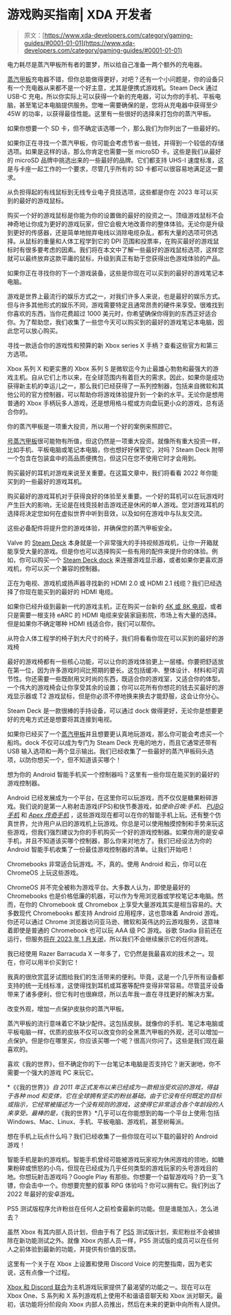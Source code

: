 # 游戏购买指南| XDA 开发者

> 原文：[https://www.xda-developers.com/category/gaming-guides/#0001-01-01](https://www.xda-developers.com/category/gaming-guides/#0001-01-01)

[](/best-chargers-steam-deck/)

电力耗尽是蒸汽甲板所有者的噩梦，所以给自己准备一两个额外的充电器。

[蒸汽甲板](https://www.xda-developers.com/steam-deck-review/)充电器不错，但你总能做得更好，对吧？还有一个小问题是，你的设备只有一个充电器从来都不是一个好主意，尤其是便携式游戏机。Steam Deck 通过 USB-C 充电，所以你实际上可以获得一个新的充电器，可以为你的手机、平板电脑，甚至笔记本电脑提供服务。您唯一需要确保的是，您将从充电器中获得至少 45W 的功率，以获得最佳性能。这里有一些很好的选择来打包你的蒸汽甲板。

[](/best-microsd-cards-for-the-steam-deck/)

如果你想要一个 SD 卡，但不确定该选哪一个，那么我们为你列出了一些最好的。

如果你正在寻找一个蒸汽甲板，你可能会考虑节省一些钱，并得到一个较低的存储选项。如果是这样的话，那么你肯定也需要一张 microSD 卡。这些是我们从最好的 microSD 品牌中挑选出来的一些最好的品牌。它们都支持 UHS-I 速度标准，这是与卡座一起工作的一个要求，尽管几乎所有的 SD 卡都可以很容易地满足这一要求。

[](/best-gaming-mouse/)

从负担得起的有线鼠标到无线专业电子竞技选项，这些都是你在 2023 年可以买到的最好的游戏鼠标。

购买一个好的游戏鼠标是你能为你的设置做的最好的投资之一。顶级游戏鼠标不会神奇地让你成为更好的游戏玩家，但它会极大地改善你的整体体验。无论你是升级到更好的传感器，还是简单地抛弃电线以消除电缆杂乱，都有大量的选项可供选择。从鼠标的重量和人体工程学到它的 DPI 范围和投票率，在购买最好的游戏鼠标时有很多要考虑的因素。我们将在本文中了解一些最好的游戏鼠标选项，这样您就可以最终放弃这款平庸的鼠标，升级到真正有助于您获得出色游戏体验的产品。

[](/best-gaming-laptops/)

如果你正在寻找你的下一个游戏装备，这些是你现在可以买到的最好的游戏笔记本电脑。

游戏是世界上最流行的娱乐方式之一，对我们许多人来说，也是最好的娱乐方式。但与许多其他形式的娱乐不同，游戏需要特定且通常昂贵的硬件来享受。很难找到你喜欢的东西，当你花费超过 1000 美元时，你希望确保你得到的东西正好适合你。为了帮助您，我们收集了一些您今天可以购买到的最好的游戏笔记本电脑，因此您可以放心购买。

[](/best-xbox-series-x-controller/)

寻找一款适合你的游戏性和预算的新 Xbox series X 手柄？查看这些官方和第三方选项。

Xbox 系列 X 和更实惠的 Xbox 系列 S 是微软迄今为止最雄心勃勃和最强大的游戏主机。自从它们上市以来，在全球范围内有着巨大的需求。因此，如果你是成功获得新主机的幸运儿之一，那么我们已经获得了一系列控制器，包括来自微软和其他公司的官方控制器，可以帮助你将游戏体验提升到一个新的水平。无论你是想用普通的 Xbox 手柄玩多人游戏，还是想用格斗棍或方向盘玩更小众的游戏，总有适合你的。

[](/best-cases-steam-deck/)

你的蒸汽甲板是一项重大投资，所以用一个好的案例来照顾它。

[号蒸汽甲板](https://www.xda-developers.com/valve-steam-deck-changes-gaming/)很可能物有所值，但这仍然是一项重大投资。就像所有重大投资一样，比如手机、平板电脑或笔记本电脑，你也想好好保管它，对吗？Steam Deck 附带一个包含在包装盒中的高品质便携包，但这只在您不使用它时才会用到。

[](/best-gaming-headset/)

购买最好的耳机对游戏来说至关重要。在这篇文章中，我们将看看 2022 年你能买到的一些最好的游戏耳机。

购买最好的游戏耳机对于获得良好的体验至关重要。一个好的耳机可以在玩游戏时产生巨大的影响，无论是在线竞技射击游戏还是休闲的单人游戏。您对游戏耳机的选择将决定您如何在虚拟世界中听到音效，以及如何在游戏中与队友交流。

[](/best-steam-deck-accessories/)

这些必备配件将提升您的游戏体验，并确保您的蒸汽甲板安全。

Valve 的 [Steam Deck](https://www.xda-developers.com/steam-deck-review/) 本身就是一个非常强大的手持视频游戏机，让你一开箱就能享受大量的游戏。但是你也可以选择购买一些有用的配件来提升你的体验。例如，你可以购买一个 [Steam Deck dock](https://www.xda-developers.com/best-steam-deck-docks/) 来连接游戏显示器，或者如果你更喜欢游戏机，你可以买一个兼容的控制器。

[](/best-hdmi-cables/)

正在为电视、游戏机或扬声器寻找新的 HDMI 2.0 或 HDMI 2.1 线缆？我们已经选择了你现在能买到的最好的 HDMI 电缆。

如果你已经升级到最新一代的游戏主机，正在购买一台新的 [4K 或 8K 电视](https://www.xda-developers.com/best-tv/)，或者只是需要一根支持 eARC 的 HDMI 电缆来安装家庭影院，市场上有大量的选择。但是如果你不确定哪种 HDMI 线适合你，我们可以帮你。

[](/best-gaming-chairs/)

从符合人体工程学的椅子到大尺寸的椅子，我们将看看你现在可以买到的最好的游戏椅

最好的游戏椅都有一些核心功能，可以让你的游戏体验更上一层楼。你要把舒适放在第一位，因为许多游戏时间比预期的要长。这包括缓冲、整体设计、材料和可调节性。你还需要一些既耐用又时尚的东西，既适合你的游戏室，又适合你的体型。一个伟大的游戏椅会让你享受其余的设置；你可以花所有你想花的钱去买最好的游戏显示器或 T2 游戏鼠标，但是你必须不停地换来换去才能舒服，这会让你分心。

[](/best-steam-deck-docks/)

Steam Deck 是一款很棒的手持设备，可以通过 dock 做得更好，无论你是想要更好的充电方式还是想要将其连接到电视。

如果你已经买了一个[蒸汽甲板](https://www.xda-developers.com/steam-deck-review/)并且想要更认真地玩游戏，那么你可能会考虑买一个船坞。dock 不仅可以成为专门为 Steam Deck 充电的地方，而且它通常还带有 USB 输入选项和一两个显示输出。我们已经收集了一些最好的蒸汽甲板码头选项，以防你想买一个，但不知道该买哪个！

[](/best-android-game-controllers/)

想为你的 Android 智能手机买一个控制器吗？这里有一些你现在能买到的最好的游戏控制器。

Android 已经发展成为一个平台，在这里你可以玩游戏，而不仅仅是糖果粉碎游戏。我们说的是第一人称射击游戏(FPS)和快节奏游戏，如*使命召唤:手机、 [PUBG 手机](https://www.xda-developers.com/pubg-mobile-tips-tricks/)* 和 [*Apex 传奇手机*](https://www.xda-developers.com/apex-legends-mobile-live-ios-android/) ，这些游戏现在都可以在你的智能手机上玩。还有整个仿真世界，允许用户从旧的游戏机上玩游戏。你总是可以使用触摸控制和手势来玩这些游戏，但我们强烈建议为你的手机购买一个好的游戏控制器。如果你用的是安卓手机，并且不知道该买哪个控制器，那么你来对地方了。我们已经设法为你的 Android 智能手机收集了一份最佳游戏控制器的清单。让我们开始吧！

[](/best-games-chrome-os/)

Chromebooks 非常适合玩游戏。不，真的。使用 Android 和云，你可以在 ChromeOS 上玩这些游戏。

ChromeOS 并不完全被称为游戏平台。大多数人认为，即使是最好的 Chromebooks 也是价格低廉的机器，可以作为专用浏览器或学校笔记本电脑。然而，在你的 Chromebook 或 Chromebox 上享受大量游戏其实是相当容易的。大多数现代 Chromebooks 都支持 Android 应用程序，这也意味着 Android 游戏。你还可以通过 Chrome 浏览器访问亚马逊、微软和英伟达的云游戏服务，这意味着即使是普通的 Chromebook 也可以玩 AAA 级 PC 游戏。谷歌 Stadia 目前还在运行，但服务[将在 2023 年 1 月关闭](https://www.xda-developers.com/google-stadia-is-shutting-down/)，所以我们不会继续展示它的任何游戏。

[](/razer-barracuda-x-bluetooth-woes-black-friday/)

我已经使用 Razer Barracuda X 一年多了，它仍然是我最喜欢的技术之一。现在，你可以用半价买到它！

我真的很欣赏蓝牙试图给我们的生活带来的便利。毕竟，这是一个几乎所有设备都支持的统一无线标准，这使得找到耳机或耳塞等配件变得非常容易。尽管蓝牙设备带来了诸多便利，但它有时也很麻烦，所以去年我一直在寻找更好的解决方案。

[](/best-skins-steam-deck/)

改变外观，增加一点保护皮肤你的蒸汽甲板。

蒸汽甲板的流行意味着它不缺少配件。这包括皮肤。就像你的手机、笔记本电脑或平板电脑一样，优质的皮肤不仅可以改变你的全黑蒸汽甲板的外观，还可以增加一点保护。但是你在哪里买，你应该买哪一个呢？很高兴你问了。这些是我们现在最喜欢的。

[](/best-laptops-for-minecraft/)

喜欢《我的世界》，但不确定你的下一台笔记本电脑是否支持它？谢天谢地，你不需要一个强大的游戏 PC 来玩它。

*《《我的世界》》*自 2011 年正式发布以来已经成为一款相当受欢迎的游戏，得益于各种 mod 和变体，它在全球拥有坚实的粉丝基础。由于它没有任何既定的目标或指示，它经常被描述为一个没有规则的游戏，这使得它非常适合各个年龄段的人来享受。最棒的是，*《我的世界》*几乎可以在你能想到的每一个平台上使用:包括 Windows、Mac、Linux、手机、平板电脑、游戏机，甚至树莓派。

[](/best-android-games/)

想在手机上玩点什么吗？我们已经收集了一些你现在可以下载的最好的 Android 游戏！

智能手机是新的游戏机。智能手机曾经可能被游戏玩家视为休闲游戏的领地，如糖果粉碎或愤怒的小鸟，但现在已经成为几乎任何类型的游戏玩家的头号游戏目的地。你想玩射击游戏吗？Google Play 有那些。你想要一个益智游戏吗？扔一支飞镖，你会击中一个。你想要完整的叙事 RPG 体验吗？你可以拥有它。我们列出了 2022 年最好的安卓游戏。

[](/how-join-ps5-beta-program/)

PS5 测试版程序允许粉丝在任何人之前检查最新的功能。但是谁能加入，怎么进去？

虽然 Xbox 有其内部人员计划，但由于有了 [PS5](https://www.xda-developers.com/sony-playstation-5-first-impressions/) 测试版计划，索尼粉丝不会被排除在新功能测试之外。就像 Xbox 内部人员一样，PS5 测试版的成员可以在任何人之前体验到最新的功能，并提供有价值的反馈。

[](/how-set-up-discord-voice-xbox/)

这里有一个关于在 Xbox 上设置和使用 Discord Voice 的完整指南，因为老实说，这有点像一个过程。

[Xbox 和 Discord 联合](https://www.xda-developers.com/discord-voice-chat-xbox/)为主机游戏玩家提供了最渴望的功能之一。现在可以在 Xbox One、S 系列和 X 系列游戏机上使用不和谐语音聊天和 Xbox 派对聊天。最初，该功能将分阶段向 Xbox 内部人员推出，然后在未来的更新中向所有人提供。